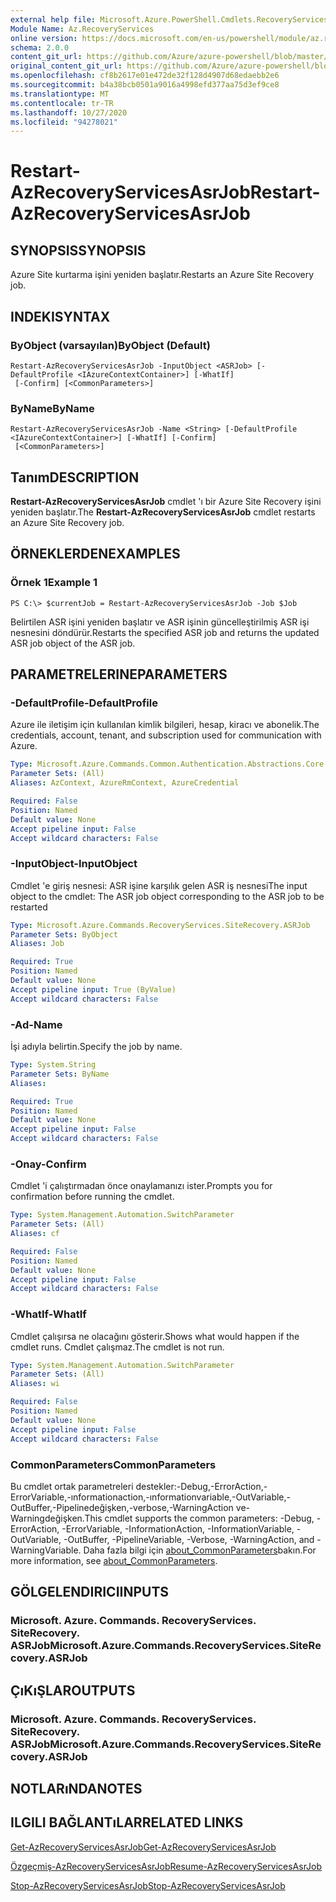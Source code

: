 ```yaml
---
external help file: Microsoft.Azure.PowerShell.Cmdlets.RecoveryServices.SiteRecovery.dll-Help.xml
Module Name: Az.RecoveryServices
online version: https://docs.microsoft.com/en-us/powershell/module/az.recoveryservices/restart-azrecoveryservicesasrjob
schema: 2.0.0
content_git_url: https://github.com/Azure/azure-powershell/blob/master/src/RecoveryServices/RecoveryServices/help/Restart-AzRecoveryServicesAsrJob.md
original_content_git_url: https://github.com/Azure/azure-powershell/blob/master/src/RecoveryServices/RecoveryServices/help/Restart-AzRecoveryServicesAsrJob.md
ms.openlocfilehash: cf8b2617e01e472de32f128d4907d68edaebb2e6
ms.sourcegitcommit: b4a38bcb0501a9016a4998efd377aa75d3ef9ce8
ms.translationtype: MT
ms.contentlocale: tr-TR
ms.lasthandoff: 10/27/2020
ms.locfileid: "94278021"
---
```

# <span data-ttu-id="22d47-101">Restart-AzRecoveryServicesAsrJob</span><span class="sxs-lookup"><span data-stu-id="22d47-101">Restart-AzRecoveryServicesAsrJob</span></span>

## <span data-ttu-id="22d47-102">SYNOPSIS</span><span class="sxs-lookup"><span data-stu-id="22d47-102">SYNOPSIS</span></span>
<span data-ttu-id="22d47-103">Azure Site kurtarma işini yeniden başlatır.</span><span class="sxs-lookup"><span data-stu-id="22d47-103">Restarts an Azure Site Recovery job.</span></span>

## <span data-ttu-id="22d47-104">INDEKI</span><span class="sxs-lookup"><span data-stu-id="22d47-104">SYNTAX</span></span>

### <span data-ttu-id="22d47-105">ByObject (varsayılan)</span><span class="sxs-lookup"><span data-stu-id="22d47-105">ByObject (Default)</span></span>
```
Restart-AzRecoveryServicesAsrJob -InputObject <ASRJob> [-DefaultProfile <IAzureContextContainer>] [-WhatIf]
 [-Confirm] [<CommonParameters>]
```

### <span data-ttu-id="22d47-106">ByName</span><span class="sxs-lookup"><span data-stu-id="22d47-106">ByName</span></span>
```
Restart-AzRecoveryServicesAsrJob -Name <String> [-DefaultProfile <IAzureContextContainer>] [-WhatIf] [-Confirm]
 [<CommonParameters>]
```

## <span data-ttu-id="22d47-107">Tanım</span><span class="sxs-lookup"><span data-stu-id="22d47-107">DESCRIPTION</span></span>
<span data-ttu-id="22d47-108">**Restart-AzRecoveryServicesAsrJob** cmdlet 'ı bir Azure Site Recovery işini yeniden başlatır.</span><span class="sxs-lookup"><span data-stu-id="22d47-108">The **Restart-AzRecoveryServicesAsrJob** cmdlet restarts an Azure Site Recovery job.</span></span>

## <span data-ttu-id="22d47-109">ÖRNEKLERDEN</span><span class="sxs-lookup"><span data-stu-id="22d47-109">EXAMPLES</span></span>

### <span data-ttu-id="22d47-110">Örnek 1</span><span class="sxs-lookup"><span data-stu-id="22d47-110">Example 1</span></span>
```
PS C:\> $currentJob = Restart-AzRecoveryServicesAsrJob -Job $Job
```

<span data-ttu-id="22d47-111">Belirtilen ASR işini yeniden başlatır ve ASR işinin güncelleştirilmiş ASR işi nesnesini döndürür.</span><span class="sxs-lookup"><span data-stu-id="22d47-111">Restarts the specified ASR job and returns the updated ASR job object of the ASR job.</span></span>

## <span data-ttu-id="22d47-112">PARAMETRELERINE</span><span class="sxs-lookup"><span data-stu-id="22d47-112">PARAMETERS</span></span>

### <span data-ttu-id="22d47-113">-DefaultProfile</span><span class="sxs-lookup"><span data-stu-id="22d47-113">-DefaultProfile</span></span>
<span data-ttu-id="22d47-114">Azure ile iletişim için kullanılan kimlik bilgileri, hesap, kiracı ve abonelik.</span><span class="sxs-lookup"><span data-stu-id="22d47-114">The credentials, account, tenant, and subscription used for communication with Azure.</span></span>


```yaml
Type: Microsoft.Azure.Commands.Common.Authentication.Abstractions.Core.IAzureContextContainer
Parameter Sets: (All)
Aliases: AzContext, AzureRmContext, AzureCredential

Required: False
Position: Named
Default value: None
Accept pipeline input: False
Accept wildcard characters: False
```

### <span data-ttu-id="22d47-115">-InputObject</span><span class="sxs-lookup"><span data-stu-id="22d47-115">-InputObject</span></span>
<span data-ttu-id="22d47-116">Cmdlet 'e giriş nesnesi: ASR işine karşılık gelen ASR iş nesnesi</span><span class="sxs-lookup"><span data-stu-id="22d47-116">The input object to the cmdlet: The ASR job object corresponding to the ASR job to be restarted</span></span>


```yaml
Type: Microsoft.Azure.Commands.RecoveryServices.SiteRecovery.ASRJob
Parameter Sets: ByObject
Aliases: Job

Required: True
Position: Named
Default value: None
Accept pipeline input: True (ByValue)
Accept wildcard characters: False
```

### <span data-ttu-id="22d47-117">-Ad</span><span class="sxs-lookup"><span data-stu-id="22d47-117">-Name</span></span>
<span data-ttu-id="22d47-118">İşi adıyla belirtin.</span><span class="sxs-lookup"><span data-stu-id="22d47-118">Specify the job by name.</span></span>

```yaml
Type: System.String
Parameter Sets: ByName
Aliases:

Required: True
Position: Named
Default value: None
Accept pipeline input: False
Accept wildcard characters: False
```

### <span data-ttu-id="22d47-119">-Onay</span><span class="sxs-lookup"><span data-stu-id="22d47-119">-Confirm</span></span>
<span data-ttu-id="22d47-120">Cmdlet 'i çalıştırmadan önce onaylamanızı ister.</span><span class="sxs-lookup"><span data-stu-id="22d47-120">Prompts you for confirmation before running the cmdlet.</span></span>

```yaml
Type: System.Management.Automation.SwitchParameter
Parameter Sets: (All)
Aliases: cf

Required: False
Position: Named
Default value: None
Accept pipeline input: False
Accept wildcard characters: False
```

### <span data-ttu-id="22d47-121">-WhatIf</span><span class="sxs-lookup"><span data-stu-id="22d47-121">-WhatIf</span></span>
<span data-ttu-id="22d47-122">Cmdlet çalışırsa ne olacağını gösterir.</span><span class="sxs-lookup"><span data-stu-id="22d47-122">Shows what would happen if the cmdlet runs.</span></span> <span data-ttu-id="22d47-123">Cmdlet çalışmaz.</span><span class="sxs-lookup"><span data-stu-id="22d47-123">The cmdlet is not run.</span></span>

```yaml
Type: System.Management.Automation.SwitchParameter
Parameter Sets: (All)
Aliases: wi

Required: False
Position: Named
Default value: None
Accept pipeline input: False
Accept wildcard characters: False
```

### <span data-ttu-id="22d47-124">CommonParameters</span><span class="sxs-lookup"><span data-stu-id="22d47-124">CommonParameters</span></span>
<span data-ttu-id="22d47-125">Bu cmdlet ortak parametreleri destekler:-Debug,-ErrorAction,-ErrorVariable,-ınformationaction,-ınformationvariable,-OutVariable,-OutBuffer,-Pipelinedeğişken,-verbose,-WarningAction ve-Warningdeğişken.</span><span class="sxs-lookup"><span data-stu-id="22d47-125">This cmdlet supports the common parameters: -Debug, -ErrorAction, -ErrorVariable, -InformationAction, -InformationVariable, -OutVariable, -OutBuffer, -PipelineVariable, -Verbose, -WarningAction, and -WarningVariable.</span></span> <span data-ttu-id="22d47-126">Daha fazla bilgi için [about_CommonParameters](http://go.microsoft.com/fwlink/?LinkID=113216)bakın.</span><span class="sxs-lookup"><span data-stu-id="22d47-126">For more information, see [about_CommonParameters](http://go.microsoft.com/fwlink/?LinkID=113216).</span></span>

## <span data-ttu-id="22d47-127">GÖLGELENDIRICI</span><span class="sxs-lookup"><span data-stu-id="22d47-127">INPUTS</span></span>

### <span data-ttu-id="22d47-128">Microsoft. Azure. Commands. RecoveryServices. SiteRecovery. ASRJob</span><span class="sxs-lookup"><span data-stu-id="22d47-128">Microsoft.Azure.Commands.RecoveryServices.SiteRecovery.ASRJob</span></span>

## <span data-ttu-id="22d47-129">ÇıKıŞLAR</span><span class="sxs-lookup"><span data-stu-id="22d47-129">OUTPUTS</span></span>

### <span data-ttu-id="22d47-130">Microsoft. Azure. Commands. RecoveryServices. SiteRecovery. ASRJob</span><span class="sxs-lookup"><span data-stu-id="22d47-130">Microsoft.Azure.Commands.RecoveryServices.SiteRecovery.ASRJob</span></span>

## <span data-ttu-id="22d47-131">NOTLARıNDA</span><span class="sxs-lookup"><span data-stu-id="22d47-131">NOTES</span></span>

## <span data-ttu-id="22d47-132">ILGILI BAĞLANTıLAR</span><span class="sxs-lookup"><span data-stu-id="22d47-132">RELATED LINKS</span></span>

[<span data-ttu-id="22d47-133">Get-AzRecoveryServicesAsrJob</span><span class="sxs-lookup"><span data-stu-id="22d47-133">Get-AzRecoveryServicesAsrJob</span></span>](./Get-AzRecoveryServicesAsrJob.md)

[<span data-ttu-id="22d47-134">Özgeçmiş-AzRecoveryServicesAsrJob</span><span class="sxs-lookup"><span data-stu-id="22d47-134">Resume-AzRecoveryServicesAsrJob</span></span>](./Resume-AzRecoveryServicesAsrJob.md)

[<span data-ttu-id="22d47-135">Stop-AzRecoveryServicesAsrJob</span><span class="sxs-lookup"><span data-stu-id="22d47-135">Stop-AzRecoveryServicesAsrJob</span></span>](./Stop-AzRecoveryServicesAsrJob.md)
